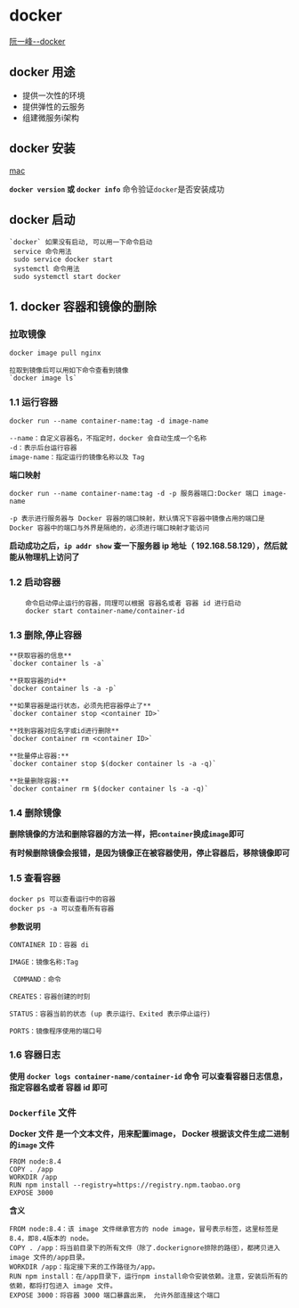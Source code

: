 # docker

[阮一峰--docker](http://www.ruanyifeng.com/blog/2018/02/docker-tutorial.html)

## docker 用途
+ 提供一次性的环境
+ 提供弹性的云服务
+ 组建微服务i架构

## docker 安装

[mac](https://docs.docker.com/docker-for-mac/install/)

**`docker version` 或 `docker info`** 命令验证`docker`是否安装成功

## docker 启动

```
`docker` 如果没有启动, 可以用一下命令启动
 service 命令用法
 sudo service docker start
 systemctl 命令用法
 sudo systemctl start docker
```

## 1. docker 容器和镜像的删除

### 拉取镜像

```docker
docker image pull nginx

拉取到镜像后可以用如下命令查看到镜像
`docker image ls`

```

### 1.1 运行容器

```docker
docker run --name container-name:tag -d image-name

--name：自定义容器名，不指定时，docker 会自动生成一个名称
-d：表示后台运行容器
image-name：指定运行的镜像名称以及 Tag
```

**端口映射**

```docker
docker run --name container-name:tag -d -p 服务器端口:Docker 端口 image-name

-p 表示进行服务器与 Docker 容器的端口映射，默认情况下容器中镜像占用的端口是 Docker 容器中的端口与外界是隔绝的，必须进行端口映射才能访问
```

**启动成功之后，`ip addr show` 查一下服务器 ip 地址（ 192.168.58.129），然后就能从物理机上访问了**


### 1.2 启动容器

```docker
    命令启动停止运行的容器，同理可以根据 容器名或者 容器 id 进行启动
    docker start container-name/container-id
```

### 1.3 删除,停止容器

    **获取容器的信息**
    `docker container ls -a`

    **获取容器的id**
    `docker container ls -a -p`

    **如果容器是运行状态，必须先把容器停止了**
    `docker container stop <container ID>`

    **找到容器对应名字或id进行删除**
    `docker container rm <container ID>`

    **批量停止容器:**
    `docker container stop $(docker container ls -a -q)`

    **批量删除容器:**
    `docker container rm $(docker container ls -a -q)`
    

### 1.4 删除镜像

**删除镜像的方法和删除容器的方法一样，把`container`换成`image`即可**

**有时候删除镜像会报错，是因为镜像正在被容器使用，停止容器后，移除镜像即可**


### 1.5 查看容器

```docker
docker ps 可以查看运行中的容器
docker ps -a 可以查看所有容器

```

**参数说明**

```docker
CONTAINER ID：容器 di

IMAGE：镜像名称:Tag

 COMMAND：命令

CREATES：容器创建的时刻

STATUS：容器当前的状态 (up 表示运行、Exited 表示停止运行)

PORTS：镜像程序使用的端口号
```

### 1.6 容器日志

**使用 `docker logs container-name/container-id` 命令 可以查看容器日志信息，指定容器名或者 容器 id 即可**


###    `Dockerfile` 文件

**Docker 文件 是一个文本文件，用来配置image， Docker 根据该文件生成二进制的`image` 文件**

```
FROM node:8.4
COPY . /app
WORKDIR /app
RUN npm install --registry=https://registry.npm.taobao.org
EXPOSE 3000
```

**含义**
```
FROM node:8.4：该 image 文件继承官方的 node image，冒号表示标签，这里标签是8.4，即8.4版本的 node。
COPY . /app：将当前目录下的所有文件（除了.dockerignore排除的路径），都拷贝进入 image 文件的/app目录。
WORKDIR /app：指定接下来的工作路径为/app。
RUN npm install：在/app目录下，运行npm install命令安装依赖。注意，安装后所有的依赖，都将打包进入 image 文件。
EXPOSE 3000：将容器 3000 端口暴露出来， 允许外部连接这个端口
```
